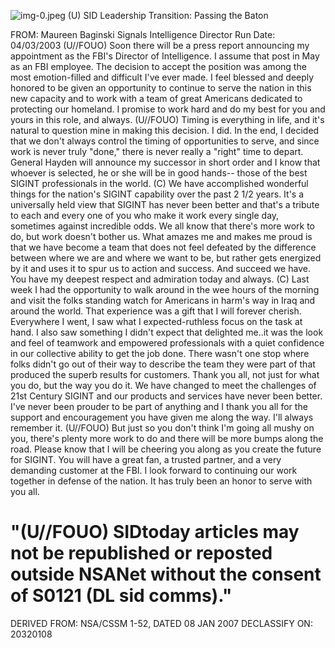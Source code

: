 ![img-0.jpeg](img-0.jpeg)
(U) SID Leadership Transition: Passing the Baton

FROM: Maureen Baginski
Signals Intelligence Director
Run Date: 04/03/2003
(U//FOUO) Soon there will be a press report announcing my appointment as the FBI's Director of Intelligence. I assume that post in May as an FBI employee. The decision to accept the position was among the most emotion-filled and difficult I've ever made. I feel blessed and deeply honored to be given an opportunity to continue to serve the nation in this new capacity and to work with a team of great Americans dedicated to protecting our homeland. I promise to work hard and do my best for you and yours in this role, and always.
(U//FOUO) Timing is everything in life, and it's natural to question mine in making this decision. I did. In the end, I decided that we don't always control the timing of opportunities to serve, and since work is never truly "done," there is never really a "right" time to depart. General Hayden will announce my successor in short order and I know that whoever is selected, he or she will be in good hands-- those of the best SIGINT professionals in the world.
(C) We have accomplished wonderful things for the nation's SIGINT capability over the past 2 $1 / 2$ years. It's a universally held view that SIGINT has never been better and that's a tribute to each and every one of you who make it work every single day, sometimes against incredible odds. We all know that there's more work to do, but work doesn't bother us. What amazes me and makes me proud is that we have become a team that does not feel defeated by the difference between where we are and where we want to be, but rather gets energized by it and uses it to spur us to action and success. And succeed we have. You have my deepest respect and admiration today and always.
(C) Last week I had the opportunity to walk around in the wee hours of the morning and visit the folks standing watch for Americans in harm's way in Iraq and around the world. That experience was a gift that I will forever cherish. Everywhere I went, I saw what I expected-ruthless focus on the task at hand. I also saw something I didn't expect that delighted me..it was the look and feel of teamwork and empowered professionals with a quiet confidence in our collective ability to get the job done. There wasn't one stop where folks didn't go out of their way to describe the team they were part of that produced the superb results for customers. Thank you all, not just for what you do, but the way you do it. We have changed to meet the challenges of 21st Century SIGINT and our products and services have never been better. I've never been prouder to be part of anything and I thank you all for the support and encouragement you have given me along the way. I'll always remember it.
(U//FOUO) But just so you don't think I'm going all mushy on you, there's plenty more work to do and there will be more bumps along the road. Please know that I will be cheering you along as you create the future for SIGINT. You will have a great fan, a trusted partner, and a very demanding customer at the FBI. I look forward to continuing our work together in defense of the nation. It has truly been an honor to serve with you all.

# "(U//FOUO) SIDtoday articles may not be republished or reposted outside NSANet without the consent of S0121 (DL sid comms)."
DERIVED FROM: NSA/CSSM 1-52, DATED 08 JAN 2007 DECLASSIFY ON: 20320108
